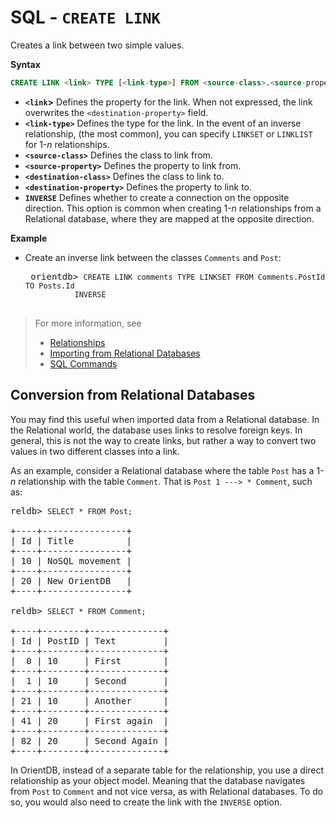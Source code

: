
# SQL - `CREATE LINK`

Creates a link between two simple values.

**Syntax**

```sql
CREATE LINK <link> TYPE [<link-type>] FROM <source-class>.<source-property> TO <destination-class>.<destination-property> [INVERSE]
```

- **`<link`>** Defines the property for the link.  When not expressed, the link overwrites the `<destination-property>` field.
- **`<link-type>`** Defines the type for the link.  In the event of an inverse relationship, (the most common), you can specify `LINKSET` or `LINKLIST` for 1-*n* relationships.
- **`<source-class>`** Defines the class to link from.
- **`<source-property>`** Defines the property to link from.
- **`<destination-class>`** Defines the class to link to.
- **`<destination-property>`** Defines the property to link to.
- **`INVERSE`** Defines whether to create a connection on the opposite direction.  This option is common when creating 1-*n* relationships from a Relational database, where they are mapped at the opposite direction.

**Example**

- Create an inverse link between the classes `Comments` and `Post`:
  
   <pre>
   orientdb> <code class="lang-sql userinput">CREATE LINK comments TYPE LINKSET FROM Comments.PostId TO Posts.Id 
             INVERSE</code>
   </pre>


>For more information, see
>
>- [Relationships](../datamodeling/Concepts.md#relationships)
>- [Importing from Relational Databases](../admin/Import-RDBMS-to-Document-Model.md)
>- [SQL Commands](SQL-Commands.md)

## Conversion from Relational Databases

You may find this useful when imported data from a Relational database.  In the Relational world, the database uses links to resolve foreign keys.  In general, this is not the way to create links, but rather a way to convert two values in two different classes into a link.  

As an example, consider a Relational database where the table `Post` has a 1-*n* relationship with the table `Comment`.  That is `Post 1 ---> * Comment`, such as:

<pre>
reldb> <code class="lang-sql userinput">SELECT * FROM Post;</code>

+----+----------------+
| Id | Title          |
+----+----------------+
| 10 | NoSQL movement |
+----+----------------+
| 20 | New OrientDB   |
+----+----------------+

reldb> <code class="lang-sql userinput">SELECT * FROM Comment;</code>

+----+--------+--------------+
| Id | PostID | Text         |
+----+--------+--------------+
|  0 | 10     | First        |
+----+--------+--------------+
|  1 | 10     | Second       |
+----+--------+--------------+
| 21 | 10     | Another      |
+----+--------+--------------+
| 41 | 20     | First again  |
+----+--------+--------------+
| 82 | 20     | Second Again |
+----+--------+--------------+
</pre>

In OrientDB, instead of a separate table for the relationship, you use a direct relationship as your object model.  Meaning that the database navigates from `Post` to `Comment` and not vice versa, as with Relational databases.  To do so, you would also need to create the link with the `INVERSE` option.  
